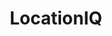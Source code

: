 ---
blog: https://blog.locationiq.com/
codehost: https://github.com/location-iq
linkedin: https://linkedin.com/company/unwired-labs
logohandle: locationiq
sort: locationiq
title: LocationIQ
twitter: https://x.com/location_iq
website: https://locationiq.com/
---